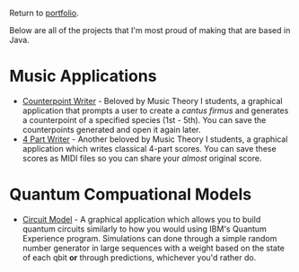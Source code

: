 Return to [portfolio](https://master10104.github.io/index.html).

Below are all of the projects that I'm most proud of making that are based in Java. 

# Music Applications
* [Counterpoint Writer](https://master10104.github.io/java/counterpointWriter.html) - Beloved by Music Theory I students, a graphical application that prompts a user to create a *cantus firmus* and generates a counterpoint of a specified species (1st - 5th). You can save the counterpoints generated and open it again later. 
* [4 Part Writer](https://master10104.github.io/java/4PartWriter.html) - Another beloved by Music Theory I students, a graphical application which writes classical 4-part scores. You can save these scores as MIDI files so you can share your *almost* original score.

# Quantum Compuational Models
* [Circuit Model](https://master10104.github.io/java/circuitModel.html) - A graphical application which allows you to build quantum circuits similarly to how you would using IBM's Quantum Experience program. Simulations can done through a simple random number generator in large sequences with a weight based on the state of each qbit **or** through predictions, whichever you'd rather do.